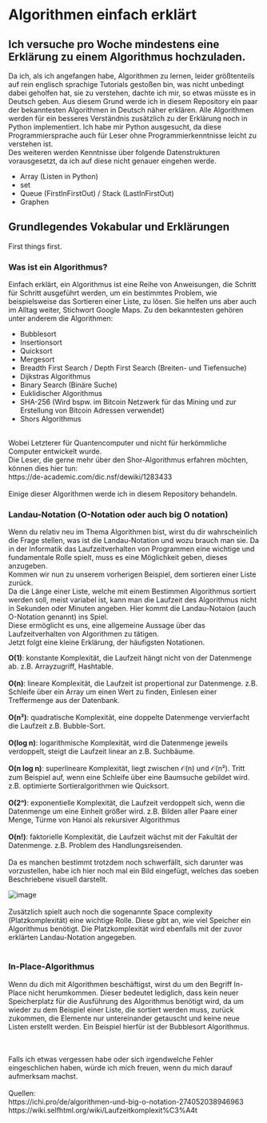 # Algorithmen einfach erklärt
## Ich versuche pro Woche mindestens eine Erklärung zu einem Algorithmus hochzuladen.
Da ich, als ich angefangen habe, Algorithmen zu lernen, leider größtenteils auf rein englisch sprachige Tutorials gestoßen bin, was nicht unbedingt dabei geholfen hat, sie zu verstehen, dachte ich mir, so etwas müsste es in Deutsch geben.
Aus diesem Grund werde ich in diesem Repository ein paar der bekanntesten Algorithmen in Deutsch näher erklären.
Alle Algorithmen werden für ein besseres Verständnis zusätzlich zu der Erklärung noch in Python implementiert.
Ich habe mir Python ausgesucht, da diese Programmiersprache auch für Leser ohne Programmierkenntnisse leicht zu verstehen ist.
<br>
Des weiteren werden Kenntnisse über folgende Datenstrukturen vorausgesetzt, da ich auf diese nicht genauer eingehen werde.
* Array (Listen in Python)
* set
* Queue (FirstInFirstOut) / Stack (LastInFirstOut)
* Graphen


## Grundlegendes Vokabular und Erklärungen
First things first.
### Was ist ein Algorithmus? <br>
Einfach erklärt, ein Algorithmus ist eine Reihe von Anweisungen, die Schritt für Schritt ausgeführt werden, um ein bestimmtes Problem, wie beispielsweise das Sortieren einer Liste, zu lösen.
Sie helfen uns aber auch im Alltag weiter, Stichwort Google Maps.
Zu den bekanntesten gehören unter anderem die Algorithmen:
* Bubblesort
* Insertionsort
* Quicksort
* Mergesort
* Breadth First Search / Depth First Search (Breiten- und Tiefensuche)
* Dijkstras Algorithmus
* Binary Search (Binäre Suche)
* Euklidischer Algorithmus
* SHA-256 (Wird bspw. im Bitcoin Netzwerk für das Mining und zur Erstellung von Bitcoin Adressen verwendet)
* Shors Algorithmus
<br>
Wobei Letzterer für Quantencomputer und nicht für herkömmliche Computer entwickelt wurde.
<br>
Die Leser, die gerne mehr über den Shor-Algorithmus erfahren möchten, können dies hier tun:
<br>
https://de-academic.com/dic.nsf/dewiki/1283433
<br>
<br>
Einige dieser Algorithmen werde ich in diesem Repository behandeln.
<br>

### Landau-Notation (O-Notation oder auch big O notation)
Wenn du relativ neu im Thema Algorithmen bist, wirst du dir wahrscheinlich die Frage stellen, was ist die Landau-Notation und wozu brauch man sie.
Da in der Informatik das Laufzeitverhalten von Programmen eine wichtige und fundamentale Rolle spielt, muss es eine Möglichkeit geben, dieses anzugeben.<br>
Kommen wir nun zu unserem vorherigen Beispiel, dem sortieren einer Liste zurück.<br>
Da die Länge einer Liste, welche mit einem Bestimmen Algorithmus sortiert werden soll, meist variabel ist, kann man die Laufzeit des Algorithmus nicht in Sekunden oder Minuten angeben.
Hier kommt die Landau-Notaion (auch O-Notation genannt) ins Spiel.<br>
Diese ermöglicht es uns, eine allgemeine Aussage über das Laufzeitverhalten von Algorithmen zu tätigen.
<br>
Jetzt folgt eine kleine Erklärung, der häufigsten Notationen.

**O(1)**:
konstante Komplexität, die Laufzeit hängt nicht von der Datenmenge ab.
z.B. Arrayzugriff, Hashtable.
<br>
<br>
**O(n)**:
lineare Komplexität, die Laufzeit ist propertional zur Datenmenge.
z.B. Schleife über ein Array um einen Wert zu finden, Einlesen einer Treffermenge aus der Datenbank.
<br>
<br>
**O(n²)**:
quadratische Komplexität, eine doppelte Datenmenge vervierfacht die Laufzeit
z.B. Bubble-Sort.
<br>
<br>
**O(log n)**:
logarithmische Komplexität, wird die Datenmenge jeweils verdoppelt, steigt die Laufzeit linear an
z.B. Suchbäume.
<br>
<br>
**O(n log n)**:
superlineare Komplexität, liegt zwischen 𝒪(n) und 𝒪(n²). Tritt zum Beispiel auf, wenn eine Schleife über eine Baumsuche gebildet wird.
z.B. optimierte Sortieralgorithmen wie Quicksort.
<br>
<br>
**O(2ⁿ)**:
exponentielle Komplexität, die Laufzeit verdoppelt sich, wenn die Datenmenge um eine Einheit größer wird.
z.B. Bilden aller Paare einer Menge, Türme von Hanoi als rekursiver Algorithmus
<br>
<br>
**O(n!)**:
faktorielle Komplexität, die Laufzeit wächst mit der Fakultät der Datenmenge.
z.B. Problem des Handlungsreisenden.
<br>
<br>
Da es manchen bestimmt trotzdem noch schwerfällt, sich darunter was vorzustellen, habe ich hier noch mal ein Bild eingefügt, welches das soeben Beschriebene visuell darstellt.
<br>

![image](https://user-images.githubusercontent.com/83044113/151657832-9b5915d3-65ec-4f43-a859-9e8c630d81ea.png)
<br>
<br>
Zusätzlich spielt auch noch die sogenannte Space complexity (Platzkomplexität) eine wichtige Rolle.
Diese gibt an, wie viel Speicher ein Algorithmus benötigt.
Die Platzkomplexität wird ebenfalls mit der zuvor erklärten Landau-Notation angegeben.
<br>
<br>

### In-Place-Algorithmus
Wenn du dich mit Algorithmen beschäftigst, wirst du um den Begriff In-Place nicht herumkommen.
Dieser bedeutet lediglich, dass kein neuer Speicherplatz für die Ausführung des Algorithmus benötigt wird, da um wieder zu dem Beispiel einer Liste, die sortiert werden muss, zurück zukommen, die Elemente nur untereinander getauscht und keine neue Listen erstellt werden.
Ein Beispiel hierfür ist der Bubblesort Algorithmus.







<br>
<br>
Falls ich etwas vergessen habe oder sich irgendwelche Fehler eingeschlichen haben, würde ich mich freuen, wenn du mich darauf aufmerksam machst.
<br>
<br>
Quellen:<br>
https://ichi.pro/de/algorithmen-und-big-o-notation-274052038946963<br>
https://wiki.selfhtml.org/wiki/Laufzeitkomplexit%C3%A4t<br>
